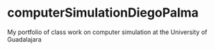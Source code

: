# computerSimulationDiegoPalma
My portfolio of class work on computer simulation at the University of Guadalajara

